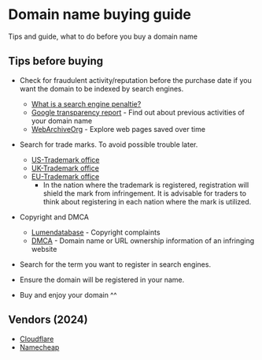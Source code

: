 # Domain name buying guide
Tips and guide, what to do before you buy a domain name

## Tips before buying
- Check for fraudulent activity/reputation before the purchase date if you want the domain to be indexed by search engines.
    - [What is a search engine penaltie?](https://webmasters.stackexchange.com/questions/99632/a-page-has-been-removed-from-google-due-to-dmca-are-its-inbound-links-still-val/99701#99701)
    - [Google transparency report](https://transparencyreport.google.com/) - Find out about previous activities of your domain name
    - [WebArchiveOrg](https://wayback.archive.org) - Explore web pages saved over time

- Search for trade marks. To avoid possible trouble later.
    - [US-Trademark office](https://www.uspto.gov/trademarks/search)
    - [UK-Trademark office](https://www.gov.uk/how-to-register-a-trade-mark)
    - [EU-Trademark office](https://www.euipo.europa.eu/en)
        - In the nation where the trademark is registered, registration will shield the mark from infringement. It is advisable for traders to think about registering in each nation where the mark is utilized.

- Copyright and DMCA
    - [Lumendatabase](https://lumendatabase.org/) - Copyright complaints
    - [DMCA](https://www.dmca.com/Whois) -  Domain name or URL ownership information of an infringing website
      
- Search for the term you want to register in search engines.
- Ensure the domain will be registered in your name.
- Buy and enjoy your domain ^^
## Vendors (2024)
- [Cloudflare](https://www.cloudflare.com/products/registrar/)
- [Namecheap](https://www.namecheap.com/)
